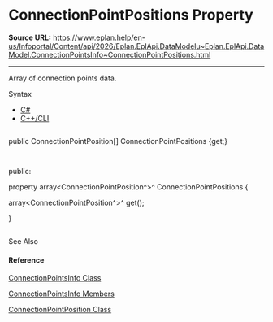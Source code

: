 # ConnectionPointPositions Property

**Source URL:** https://www.eplan.help/en-us/Infoportal/Content/api/2026/Eplan.EplApi.DataModelu~Eplan.EplApi.DataModel.ConnectionPointsInfo~ConnectionPointPositions.html

---

Array of connection points data.

Syntax

- [C#](#i-syntax-CS)
- [C++/CLI](#i-syntax-CPP2005)

```
```
public ConnectionPointPosition[] ConnectionPointPositions {get;}
```
```

```
```
public:
property array<ConnectionPointPosition^>^ ConnectionPointPositions {
   array<ConnectionPointPosition^>^ get();
}
```
```



See Also

#### Reference

[ConnectionPointsInfo Class](Eplan.EplApi.DataModelu~Eplan.EplApi.DataModel.ConnectionPointsInfo.html)
  
[ConnectionPointsInfo Members](Eplan.EplApi.DataModelu~Eplan.EplApi.DataModel.ConnectionPointsInfo_members.html)
  
[ConnectionPointPosition Class](Eplan.EplApi.DataModelu~Eplan.EplApi.DataModel.ConnectionPointPosition.html)